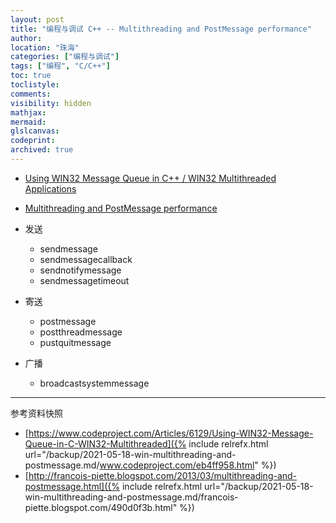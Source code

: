 ```yaml
---
layout: post
title: "编程与调试 C++ -- Multithreading and PostMessage performance"
author:
location: "珠海"
categories: ["编程与调试"]
tags: ["编程", "C/C++"]
toc: true
toclistyle:
comments:
visibility: hidden
mathjax:
mermaid:
glslcanvas:
codeprint:
archived: true
---
```


* [Using WIN32 Message Queue in C++ / WIN32 Multithreaded Applications](https://www.codeproject.com/Articles/6129/Using-WIN32-Message-Queue-in-C-WIN32-Multithreaded)
* [Multithreading and PostMessage performance](http://francois-piette.blogspot.com/2013/03/multithreading-and-postmessage.html)

* 发送
    * sendmessage
    * sendmessagecallback
    * sendnotifymessage
    * sendmessagetimeout
* 寄送
    * postmessage
    * postthreadmessage
    * pustquitmessage
* 广播
    * broadcastsystemmessage



<hr class='reviewline'/>
<p class='reviewtip'><script type='text/javascript' src='{% include relref.html url="/assets/reviewjs/blogs/2021-05-18-win-multithreading-and-postmessage.md.js" %}'></script></p>
<font class='ref_snapshot'>参考资料快照</font>

- [https://www.codeproject.com/Articles/6129/Using-WIN32-Message-Queue-in-C-WIN32-Multithreaded]({% include relrefx.html url="/backup/2021-05-18-win-multithreading-and-postmessage.md/www.codeproject.com/eb4ff958.html" %})
- [http://francois-piette.blogspot.com/2013/03/multithreading-and-postmessage.html]({% include relrefx.html url="/backup/2021-05-18-win-multithreading-and-postmessage.md/francois-piette.blogspot.com/490d0f3b.html" %})
